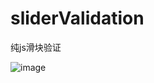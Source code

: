 # sliderValidation
纯js滑块验证

![image](https://user-images.githubusercontent.com/41567349/110231212-3862a700-7f51-11eb-98e0-41c3265c7d3c.png)
